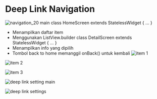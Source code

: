 # Deep Link Navigation
![navigation_20 main](https://github.com/user-attachments/assets/6ab337c5-b56f-42d4-81ac-4b74e9efe02d)
class HomeScreen extends StatelessWidget { ... }
- Menampilkan daftar item
- Menggunakan ListView.builder
class DetailScreen extends StatelessWidget { ... }
- Menampilkan info yang dipilih
- Tombol back to home memanggil onBack() untuk kembali
![item 1](https://github.com/user-attachments/assets/d957278c-e772-47b9-a7ac-6c7c94cd8d36)

![item 2](https://github.com/user-attachments/assets/0c026d44-82b1-4740-8ea1-29708e7f2dc8)

![item 3](https://github.com/user-attachments/assets/d6048a28-ef73-48f2-a326-90d3ae3f64c1)

![deep link setting main](https://github.com/user-attachments/assets/38a6a16a-9808-425d-9772-f217855816ab)

![deep link settings](https://github.com/user-attachments/assets/56966b1d-5364-49b6-a51b-26fcc00c01e1)
